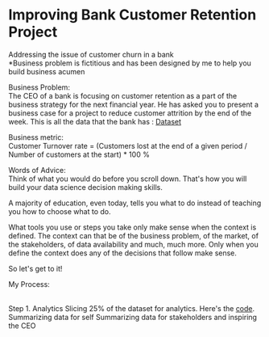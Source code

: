 # Improving Bank Customer Retention Project
Addressing the issue of customer churn in a bank <br>
*Business problem is fictitious and has been designed by me to help you build business acumen

Business Problem: <br>
The CEO of a bank is focusing on customer retention as a part of the business strategy for the next financial year. He has asked you to present a business case for a project to reduce customer attrition by the end of the week.
This is all the data that the bank has : [Dataset](https://www.kaggle.com/adammaus/predicting-churn-for-bank-customers)

Business metric: <br>
Customer Turnover rate = 
(Customers lost at the end of a given period / Number of customers at the start) * 100 %

Words of Advice: <br>
Think of what you would do before you scroll down. That's how you will build your data science decision making skills. <br>

A majority of education, even today, tells you what to do instead of teaching you how to choose what to do. <br>

What tools you use or steps you take only make sense when the context is defined. The context can that be of the business problem, of the market, of the stakeholders, of data availability and much, much more. Only when you define the context does any of the decisions that follow make sense. <br>

So let's get to it!

My Process: <br><br>

Step 1. Analytics
Slicing 25% of the dataset for analytics. Here's the [code](https://github.com/mehtamishah/Bank-Customer-Churn/blob/main/Dividing_the_dataset.ipynb).
Summarizing data for self
Summarizing data for stakeholders and inspiring the CEO
